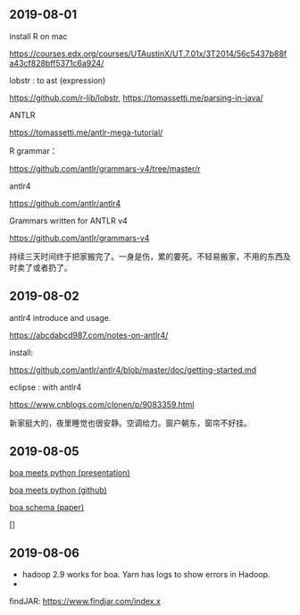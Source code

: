 ## 2019-08-01

install R on mac

https://courses.edx.org/courses/UTAustinX/UT.7.01x/3T2014/56c5437b88fa43cf828bff5371c6a924/

lobstr : to ast (expression)

https://github.com/r-lib/lobstr,
https://tomassetti.me/parsing-in-java/

ANTLR

https://tomassetti.me/antlr-mega-tutorial/

R grammar：

https://github.com/antlr/grammars-v4/tree/master/r

antlr4

https://github.com/antlr/antlr4

Grammars written for ANTLR v4

https://github.com/antlr/grammars-v4

持续三天时间终于把家搬完了。一身是伤，累的要死。不轻易搬家，不用的东西及时卖了或者扔了。

## 2019-08-02

antlr4 introduce and usage.

https://abcdabcd987.com/notes-on-antlr4/

install:

https://github.com/antlr/antlr4/blob/master/doc/getting-started.md

eclipse : with antlr4

https://www.cnblogs.com/clonen/p/9083359.html

新家挺大的，夜里睡觉也很安静。空调给力。窗户朝东，窗帘不好挂。

## 2019-08-05

[boa meets python (presentation)](http://design.cs.iastate.edu/papers/MSR-19/msr19-presentation.pdf)

[boa meets python (github)](https://github.com/boalang/MSR19-DataShowcase)

[boa schema (paper)](http://design.cs.iastate.edu/papers/MSR-19/msr19.pdf)

[]

## 2019-08-06

- hadoop 2.9 works for boa. Yarn has logs to show errors in Hadoop.  
-

findJAR:
https://www.findjar.com/index.x
